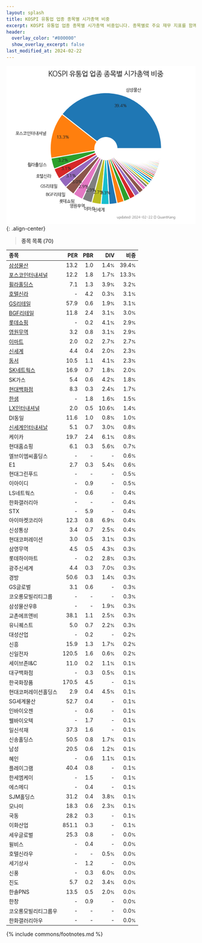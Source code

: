 ```yaml
---
layout: splash
title: KOSPI 유통업 업종 종목별 시가총액 비중
excerpt: KOSPI 유통업 업종 종목별 시가총액 비중입니다. 종목별로 주요 재무 지표를 함께 표시합니다.
header:
  overlay_color: "#800000"
  show_overlay_excerpt: false
last_modified_at: 2024-02-22
---
```



![KOSPI 유통업 업종 종목별 시가총액 비중](/stats/sector/images/kospi_업종_유통업_종목.png){: .align-center}


> **종목 목록 (70)**<a id="list"></a>

| **종목** | **PER** | **PBR** | **DIV** | **비중** |
| :------- | ------: | ------: | ------: | -------: |
| [삼성물산](/028260/) | 13.2 | 1.0 | 1.4<small>%</small> | 39.4<small>%</small> |
| [포스코인터내셔널](/047050/) | 12.2 | 1.8 | 1.7<small>%</small> | 13.3<small>%</small> |
| [휠라홀딩스](/081660/) | 7.1 | 1.3 | 3.9<small>%</small> | 3.2<small>%</small> |
| [호텔신라](/008770/) | - | 4.2 | 0.3<small>%</small> | 3.1<small>%</small> |
| [GS리테일](/007070/) | 57.9 | 0.6 | 1.9<small>%</small> | 3.1<small>%</small> |
| [BGF리테일](/282330/) | 11.8 | 2.4 | 3.1<small>%</small> | 3.0<small>%</small> |
| [롯데쇼핑](/023530/) | - | 0.2 | 4.1<small>%</small> | 2.9<small>%</small> |
| [영원무역](/111770/) | 3.2 | 0.8 | 3.1<small>%</small> | 2.9<small>%</small> |
| [이마트](/139480/) | 2.0 | 0.2 | 2.7<small>%</small> | 2.7<small>%</small> |
| [신세계](/004170/) | 4.4 | 0.4 | 2.0<small>%</small> | 2.3<small>%</small> |
| [동서](/026960/) | 10.5 | 1.1 | 4.1<small>%</small> | 2.3<small>%</small> |
| [SK네트웍스](/001740/) | 16.9 | 0.7 | 1.8<small>%</small> | 2.0<small>%</small> |
| SK가스 | 5.4 | 0.6 | 4.2<small>%</small> | 1.8<small>%</small> |
| [현대백화점](/069960/) | 8.3 | 0.3 | 2.4<small>%</small> | 1.7<small>%</small> |
| [한샘](/009240/) | - | 1.8 | 1.6<small>%</small> | 1.5<small>%</small> |
| [LX인터내셔널](/001120/) | 2.0 | 0.5 | 10.6<small>%</small> | 1.4<small>%</small> |
| DI동일 | 11.6 | 1.0 | 0.8<small>%</small> | 1.0<small>%</small> |
| [신세계인터내셔날](/031430/) | 5.1 | 0.7 | 3.0<small>%</small> | 0.8<small>%</small> |
| 케이카 | 19.7 | 2.4 | 6.1<small>%</small> | 0.8<small>%</small> |
| 현대홈쇼핑 | 6.1 | 0.3 | 5.6<small>%</small> | 0.7<small>%</small> |
| 엘브이엠씨홀딩스 | - | - | - | 0.6<small>%</small> |
| E1 | 2.7 | 0.3 | 5.4<small>%</small> | 0.6<small>%</small> |
| 현대그린푸드 | - | - | - | 0.5<small>%</small> |
| 이아이디 | - | 0.9 | - | 0.5<small>%</small> |
| LS네트웍스 | - | 0.6 | - | 0.4<small>%</small> |
| 한화갤러리아 | - | - | - | 0.4<small>%</small> |
| STX | - | 5.9 | - | 0.4<small>%</small> |
| 아이마켓코리아 | 12.3 | 0.8 | 6.9<small>%</small> | 0.4<small>%</small> |
| 신성통상 | 3.4 | 0.7 | 2.5<small>%</small> | 0.4<small>%</small> |
| 현대코퍼레이션 | 3.0 | 0.5 | 3.1<small>%</small> | 0.3<small>%</small> |
| 삼영무역 | 4.5 | 0.5 | 4.3<small>%</small> | 0.3<small>%</small> |
| 롯데하이마트 | - | 0.2 | 2.8<small>%</small> | 0.3<small>%</small> |
| 광주신세계 | 4.4 | 0.3 | 7.0<small>%</small> | 0.3<small>%</small> |
| 경방 | 50.6 | 0.3 | 1.4<small>%</small> | 0.3<small>%</small> |
| GS글로벌 | 3.1 | 0.6 | - | 0.3<small>%</small> |
| 코오롱모빌리티그룹 | - | - | - | 0.3<small>%</small> |
| 삼성물산우B | - | - | 1.9<small>%</small> | 0.3<small>%</small> |
| 교촌에프앤비 | 38.1 | 1.1 | 2.5<small>%</small> | 0.3<small>%</small> |
| 유니퀘스트 | 5.0 | 0.7 | 2.2<small>%</small> | 0.3<small>%</small> |
| 대성산업 | - | 0.2 | - | 0.2<small>%</small> |
| 신흥 | 15.9 | 1.3 | 1.7<small>%</small> | 0.2<small>%</small> |
| 신일전자 | 120.5 | 1.6 | 0.6<small>%</small> | 0.2<small>%</small> |
| 세이브존I&C | 11.0 | 0.2 | 1.1<small>%</small> | 0.1<small>%</small> |
| 대구백화점 | - | 0.3 | 0.5<small>%</small> | 0.1<small>%</small> |
| 한국화장품 | 170.5 | 4.5 | - | 0.1<small>%</small> |
| 현대코퍼레이션홀딩스 | 2.9 | 0.4 | 4.5<small>%</small> | 0.1<small>%</small> |
| SG세계물산 | 52.7 | 0.4 | - | 0.1<small>%</small> |
| 인바이오젠 | - | 0.6 | - | 0.1<small>%</small> |
| 웰바이오텍 | - | 1.7 | - | 0.1<small>%</small> |
| 일신석재 | 37.3 | 1.6 | - | 0.1<small>%</small> |
| 신송홀딩스 | 50.5 | 0.8 | 1.7<small>%</small> | 0.1<small>%</small> |
| 남성 | 20.5 | 0.6 | 1.2<small>%</small> | 0.1<small>%</small> |
| 혜인 | - | 0.6 | 1.1<small>%</small> | 0.1<small>%</small> |
| 플레이그램 | 40.4 | 0.8 | - | 0.1<small>%</small> |
| 한세엠케이 | - | 1.5 | - | 0.1<small>%</small> |
| 에스메디 | - | 0.4 | - | 0.1<small>%</small> |
| SJM홀딩스 | 31.2 | 0.4 | 3.8<small>%</small> | 0.1<small>%</small> |
| 모나미 | 18.3 | 0.6 | 2.3<small>%</small> | 0.1<small>%</small> |
| 국동 | 28.2 | 0.3 | - | 0.1<small>%</small> |
| 이화산업 | 851.1 | 0.3 | - | 0.1<small>%</small> |
| 세우글로벌 | 25.3 | 0.8 | - | 0.0<small>%</small> |
| 윌비스 | - | 0.4 | - | 0.0<small>%</small> |
| 호텔신라우 | - | - | 0.5<small>%</small> | 0.0<small>%</small> |
| 세기상사 | - | 1.2 | - | 0.0<small>%</small> |
| 신풍 | - | 0.3 | 6.0<small>%</small> | 0.0<small>%</small> |
| 진도 | 5.7 | 0.2 | 3.4<small>%</small> | 0.0<small>%</small> |
| 한솔PNS | 13.5 | 0.5 | 2.0<small>%</small> | 0.0<small>%</small> |
| 한창 | - | 0.9 | - | 0.0<small>%</small> |
| 코오롱모빌리티그룹우 | - | - | - | 0.0<small>%</small> |
| 한화갤러리아우 | - | - | - | 0.0<small>%</small> |

{% include commons/footnotes.md %}